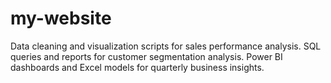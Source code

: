 # my-website
Data cleaning and visualization scripts for sales performance analysis. SQL queries and reports for customer segmentation analysis. Power BI dashboards and Excel models for quarterly business insights.
